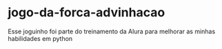 # jogo-da-forca-advinhacao
Esse joguinho foi parte do treinamento da Alura para melhorar as minhas habilidades em python

